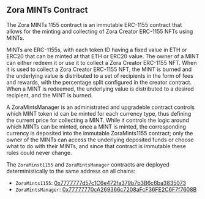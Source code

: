 ## Zora MINTs Contract

The Zora MINTs 1155 contract is an immutable ERC-1155 contract that allows for the minting and
collecting of Zora Creator ERC-1155 NFTs using MINTs.

MINTs are ERC-1155s, with each token ID having a fixed value in ETH or ERC20 that can be
minted at that ETH or ERC20 value. The owner of a MINT can either redeem it or use it to
collect a Zora Creator ERC-1155 NFT. When it is used to collect a Zora Creator
ERC-1155 NFT, the MINT is burned and the underlying value is distributed to a
set of recipients in the form of fees and rewards, with the percentage split
configured in the creator contract. When a MINT is redeemed, the underlying
value is distributed to a desired recipient, and the MINT is burned. 

A ZoraMintsManager is an administrated and upgradeble contract controls which MINT token id can be minted for each currency type,
thus defining the current price for collecting a MINT.   While it controls the logic around which MINTs can be minted, once a MINT is minted, the corresponding currency is deposited into the immutable ZoraMints1155 contract; only the owner of the MINTs can access the underlying deposited funds or choose what to do with their MINTs, and since that contract is immutable these rules could never change.

The `ZoraMinst1155` and `ZoraMintsManager` contracts are deployed deterministically to the same address on all chains:
* `ZoraMints1155`: [0x7777777d57c1C6e472fa379b7b3B6c6ba3835073](https://explorer.zora.energy/address/0x7777777d57c1C6e472fa379b7b3B6c6ba3835073)
* `ZoraMintsManager`: [0x77777770cA269366c7208aFcF36FE2C6F7f7608B](https://explorer.zora.energy/address/0x77777770cA269366c7208aFcF36FE2C6F7f7608B)